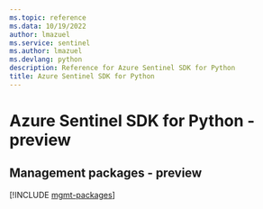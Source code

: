 ```yaml
---
ms.topic: reference
ms.data: 10/19/2022
author: lmazuel
ms.service: sentinel
ms.author: lmazuel
ms.devlang: python
description: Reference for Azure Sentinel SDK for Python
title: Azure Sentinel SDK for Python
---
```

# Azure Sentinel SDK for Python - preview

## Management packages - preview
[!INCLUDE [mgmt-packages](sentinel-mgmt-index.md)]